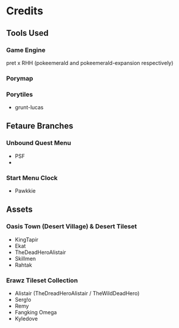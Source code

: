 # Credits

## Tools Used
### Game Engine
pret x RHH (pokeemerald and pokeemerald-expansion respectively)

### Porymap

### Porytiles
- grunt-lucas

## Fetaure Branches
### Unbound Quest Menu
- PSF
- 

### Start Menu Clock
- Pawkkie

### 

## Assets
### Oasis Town (Desert Village) & Desert Tileset
- KingTapir
- Ekat
- TheDeadHeroAlistair
- Skillmen
- Rahtak

### Erawz Tileset Collection
- Alistair (TheDreadHeroAlistair / TheWildDeadHero)
- Serg!o
- Remy
- Fangking Omega
- Kyledove 